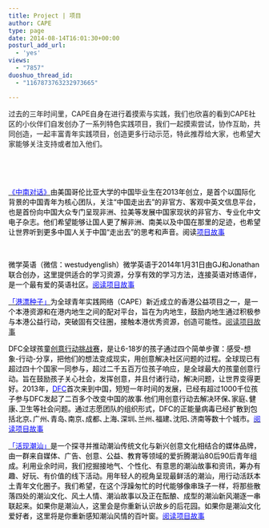 ```yaml
---
title: Project | 项目
author: CAPE
type: page
date: 2014-08-14T16:01:30+00:00
posturl_add_url:
  - 'yes'
views:
  - "7857"
duoshuo_thread_id:
  - "1167873763232973665"

---
```

过去的三年时间里，CAPE自身在进行着摸索与实践，我们也欣喜的看到CAPE社区的小伙伴们自发创办了一系列特色实践项目，我们一起摸索尝试，协作互助，共同创造，一起丰富青年实践项目，创造更多行动示范，特此推荐给大家，也希望大家能够关注支持或者加入他们。

&nbsp;

&nbsp;

<span style="color: #000000;"><span style="color: #0000ff;"><a href="http://www.chinagoingout.org/" target="_blank"><span style="color: #0000ff;">《中南对话》</span></a></span>由美国哥伦比亚大学的中国毕业生在2013年创立，是首个以国际化背景的中国青年为核心团队，关注“中国走出去”的非官方、客观中英文信息平台，也是首份向中国大众专门呈现非洲、拉美等发展中国家现状的非官方、专业化中文电子杂志。他们希望能够让国人更了解非洲、南美以及中国在那里的足迹，也希望让世界听到更多中国人关于中国“走出去”的思考和声音。阅读<span style="color: #0000ff;"><a href="http://hicape.com/2013/10/china-going-out/" target="_blank"><span style="color: #0000ff;">项目故事</span></a></span></span>

&nbsp;

<span style="color: #000000;">微学英语（微信：westudyenglish）微学英语于2014年1月31日由GJ和Jonathan联合创办，这里提供适合的学习资源，分享有效的学习方法，连接英语对练语伴，是一个最有爱的英语社区。<span style="color: #0000ff;"><a href="http://hicape.com/2014/04/we-study-english/" target="_blank"><span style="color: #0000ff;">阅读项目故事</span></a></span></span>

<div>
</div>

<div>
  <p dir="ltr">
    <span style="color: #000000;"><span style="color: #0000ff;"><a href="http://www.hkcaper.com/" target="_blank"><span style="color: #0000ff;">「港漂种子」</span></a></span>为全球青年实践网络（CAPE）新近成立的香港公益项目之一，是一个本港资源和在港内地生之间的配对平台，旨在为内地生，鼓励内地生通过积极参与本港公益行动，突破固有交往圈，接触本港优秀资源，创造可能性。<span style="color: #0000ff;"><span style="color: #0000ff;"><a href="http://hicape.com/2013/10/gangpiao-story/" target="_blank">阅读项目故事</a></span></span></span>
  </p>
  
  <p dir="ltr">
    <span style="color: #000000;">DFC全球孩童<a title="创意行动" href="http://www.dfcchina.org/category/throughout-the-story-2013/"><span style="color: #000000;">创意行动</span></a><a title="挑战赛" href="http://www.dfcchina.org/category/2014/"><span style="color: #000000;">挑战赛</span></a>，是让6-18岁的孩子通过四个简单步骤：感受-想象-行动-分享，把他们的想法变成现实，用创意解决社区问题的过程。全球现已有超过四十个国家一同参与，超过二千五百万位孩子响应，是全球最大的孩童创意行动。旨在鼓励孩子关心社会，发挥创意，并且付诸行动，解决问题，让世界变得更好。2013年，<span style="color: #0000ff;"><a title="DFC" href="http://www.dfcchina.org/about/"><span style="color: #0000ff;">DFC</span></a></span>首次来到中国，短短一年时间的发展，已经有超过1000千位孩子参与DFC发起了二百多个改变中国的故事.他们用创意行动去解决环保､家庭､健康､卫生等社会问题。通过志愿团队的组织形式，DFC的正能量病毒已经扩散到包括北京､广州､青岛､南京､成都､上海､深圳､兰州､福建､沈阳､济南等数十个城市。<span style="color: #0000ff;"><a href="http://hicape.com/2013/03/dfc-to-china/" target="_blank"><span style="color: #0000ff;">阅读项目故事</span></a></span></span>
  </p>
  
  <p dir="ltr">
    <p dir="ltr">
      <span style="color: #000000;"><span style="color: #0000ff;"><a href="http://site.douban.com/224110/" target="_blank"><span style="color: #0000ff;">「活现潮汕」</span></a></span>是一个探寻并推动潮汕传统文化与新兴创意文化相结合的媒体品牌，由一群来自媒体、广告、创意、公益、教育等领域的爱折腾潮汕80后90后青年组成。利用业余时间，我们挖掘接地气、个性化、有意思的潮汕故事和资讯，筹办有趣、好玩、有价值的线下活动。用年轻人的视角呈现最鲜活的潮汕，用行动活跃本土青年文化圈子。我们希望，在这个浮躁匆忙的时代能够像串珠子一样，将那些散落四处的潮汕文化、风土人情、潮汕故事以及正在酝酿、成型的潮汕新风潮逐一串联起来。如果你是潮汕人，这里会是你重新认识故乡的后花园。如果你是潮汕文化爱好者，这里将是你重新感知潮汕风情的百叶窗。<span style="color: #0000ff;"><a href="http://hicape.com/2013/03/dfc-to-china/" target="_blank"><span style="color: #0000ff;">阅读项目故事</span></a></span></span>
    </p></div>